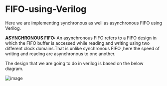 # FIFO-using-Verilog

Here we are implementing synchronous as well as asynchronous FIFO using Verilog.

**ASYNCHRONOUS FIFO:**
An asynchronous FIFO refers to a FIFO design in which the FIFO buffer is accessed while reading and writing 
using two different clock domains.That is unlike synchronous FIFO ,here the speed of writing and reading are 
asynchronous to one another.

The design that we are going to do in verilog is based on the below diagram.

![image](https://user-images.githubusercontent.com/75901646/185785233-116cb225-d53b-4390-ae91-9874c086dacd.png)


